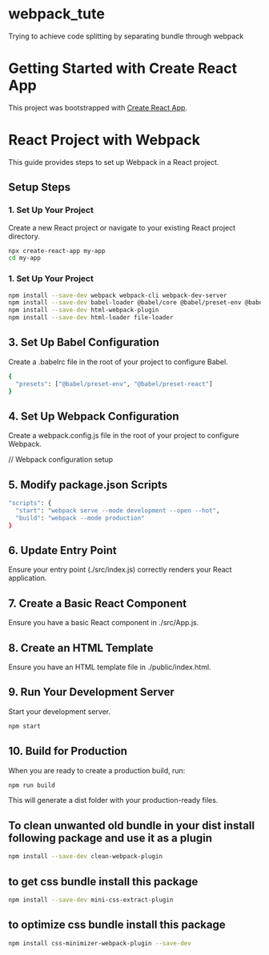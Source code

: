 # webpack_tute
Trying to achieve code splitting by separating bundle through webpack
# Getting Started with Create React App

This project was bootstrapped with [Create React App](https://github.com/facebook/create-react-app).

# React Project with Webpack

This guide provides steps to set up Webpack in a React project.

## Setup Steps

### 1. Set Up Your Project

Create a new React project or navigate to your existing React project directory.

```bash
npx create-react-app my-app
cd my-app
```

### 1. Set Up Your Project
```bash
npm install --save-dev webpack webpack-cli webpack-dev-server
npm install --save-dev babel-loader @babel/core @babel/preset-env @babel/preset-react
npm install --save-dev html-webpack-plugin
npm install --save-dev html-loader file-loader
```
## 3. Set Up Babel Configuration

Create a .babelrc file in the root of your project to configure Babel.

```bash
{
  "presets": ["@babel/preset-env", "@babel/preset-react"]
}
```
## 4. Set Up Webpack Configuration

Create a webpack.config.js file in the root of your project to configure Webpack.

// Webpack configuration setup

## 5. Modify package.json Scripts

```bash
"scripts": {
  "start": "webpack serve --mode development --open --hot",
  "build": "webpack --mode production"
}
```

## 6. Update Entry Point
Ensure your entry point (./src/index.js) correctly renders your React application.

## 7. Create a Basic React Component
Ensure you have a basic React component in ./src/App.js.

## 8. Create an HTML Template
Ensure you have an HTML template file in ./public/index.html.

## 9. Run Your Development Server
Start your development server.

```bash
npm start
```

## 10. Build for Production
When you are ready to create a production build, run:
```bash
npm run build
```


This will generate a dist folder with your production-ready files.



## To clean unwanted old bundle in your dist install following package and use it as a plugin

```bash
npm install --save-dev clean-webpack-plugin
```


## to get css bundle install this package

```bash
npm install --save-dev mini-css-extract-plugin
```
## to optimize css bundle install this package

```bash
npm install css-minimizer-webpack-plugin --save-dev
```